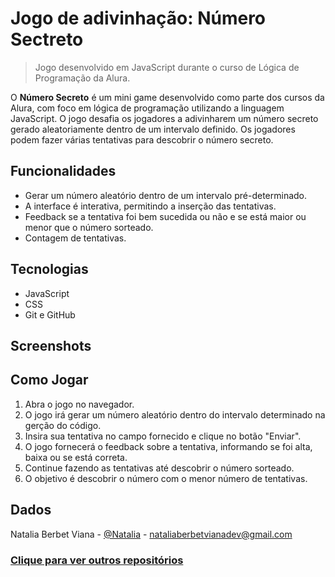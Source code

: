 # Jogo de adivinhação: Número Sectreto

> Jogo desenvolvido em JavaScript durante o curso de Lógica de Programação da Alura.

O **Número Secreto** é um mini game desenvolvido como parte dos cursos da Alura, com foco em lógica de programação utilizando a linguagem JavaScript. O jogo desafia os jogadores a adivinharem um número secreto gerado aleatoriamente dentro de um intervalo definido. Os jogadores podem fazer várias tentativas para descobrir o número secreto.

## Funcionalidades
   - Gerar um número aleatório dentro de um intervalo pré-determinado.
   - A interface é interativa, permitindo a inserção das tentativas.
   - Feedback se a tentativa foi bem sucedida ou não e se está maior ou menor que o número sorteado.
   - Contagem de tentativas.
## Tecnologias
   - JavaScript
   - CSS
   - Git e GitHub

## Screenshots

## Como Jogar
1. Abra o jogo no navegador.
2. O jogo irá gerar um número aleatório dentro do intervalo determinado na gerção do código.
3. Insira sua tentativa no campo fornecido e clique no botão "Enviar".
4. O jogo fornecerá o feedback sobre a tentativa, informando se foi alta, baixa ou se está correta.
5. Continue fazendo as tentativas até descobrir o número sorteado.
6. O objetivo é descobrir o número com o menor número de tentativas.

## Dados
Natalia Berbet Viana - [@Natalia](https://www.linkedin.com/in/nataliaberbetviana/) - nataliaberbetvianadev@gmail.com 

### [Clique para ver outros repositórios](https://github.com/Pokoka)


